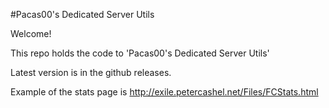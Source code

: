 #Pacas00's Dedicated Server Utils

Welcome!

This repo holds the code to 'Pacas00's Dedicated Server Utils'

Latest version is in the github releases.

Example of the stats page is http://exile.petercashel.net/Files/FCStats.html

